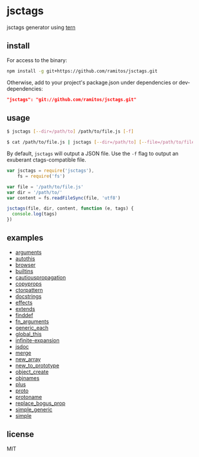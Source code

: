 # jsctags

jsctags generator using [tern](https://github.com/marijnh/tern)

## install

For access to the binary:

```sh
npm install -g git+https://github.com/ramitos/jsctags.git
```

Otherwise, add to your project's package.json under dependencies or
dev-dependencies:

```json
"jsctags": "git://github.com/ramitos/jsctags.git"
```

## usage

```sh
$ jsctags [--dir=/path/to] /path/to/file.js [-f]
```

```sh
$ cat /path/to/file.js | jsctags [--dir=/path/to] [--file=/path/to/file.js] [-f]
```

By default, `jsctags` will output a JSON file. Use the `-f` flag to output an exuberant ctags-compatible file.

```js
var jsctags = require('jsctags'),
    fs = require('fs')

var file = '/path/to/file.js'
var dir = '/path/to/'
var content = fs.readFileSync(file, 'utf8')

jsctags(file, dir, content, function (e, tags) {
  console.log(tags)
})
```

## examples

 * [arguments](examples/arguments.md)
 * [autothis](examples/autothis.md)
 * [browser](examples/browser.md)
 * [builtins](examples/builtins.md)
 * [cautiouspropagation](examples/cautiouspropagation.md)
 * [copyprops](examples/copyprops.md)
 * [ctorpattern](examples/ctorpattern.md)
 * [docstrings](examples/docstrings.md)
 * [effects](examples/effects.md)
 * [extends](examples/extends.md)
 * [finddef](examples/finddef.md)
 * [fn_arguments](examples/fn_arguments.md)
 * [generic_each](examples/generic_each.md)
 * [global_this](examples/global_this.md)
 * [infinite-expansion](examples/infinite-expansion.md)
 * [jsdoc](examples/jsdoc.md)
 * [merge](examples/merge.md)
 * [new_array](examples/new_array.md)
 * [new_to_prototype](examples/new_to_prototype.md)
 * [object_create](examples/object_create.md)
 * [objnames](examples/objnames.md)
 * [plus](examples/plus.md)
 * [proto](examples/proto.md)
 * [protoname](examples/protoname.md)
 * [replace_bogus_prop](examples/replace_bogus_prop.md)
 * [simple_generic](examples/simple_generic.md)
 * [simple](examples/simple.md)


## license

MIT
